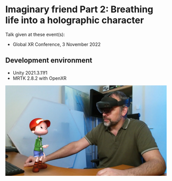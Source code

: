 # Imaginary friend Part 2: Breathing life into a holographic character

Talk given at these event(s):
  * Global XR Conference, 3 November 2022

## Development environment

* Unity 2021.3.11f1
* MRTK 2.8.2 with OpenXR

[![Bringing Your Imaginary Friend to Life With HoloLens](screenshot.png)](https://www.youtube.com/watch?v=5oe6E5izUDA "Imaginary friend Part 2: Breathing life into a holographic character")

